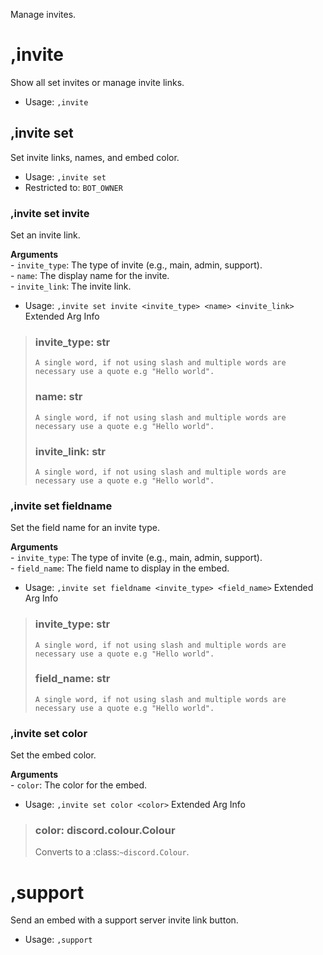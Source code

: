 Manage invites.

# ,invite
Show all set invites or manage invite links.<br/>
 - Usage: `,invite`
## ,invite set
Set invite links, names, and embed color.<br/>
 - Usage: `,invite set`
 - Restricted to: `BOT_OWNER`
### ,invite set invite
Set an invite link.<br/>

**Arguments**<br/>
    - `invite_type`: The type of invite (e.g., main, admin, support).<br/>
    - `name`: The display name for the invite.<br/>
    - `invite_link`: The invite link.<br/>
 - Usage: `,invite set invite <invite_type> <name> <invite_link>`
Extended Arg Info
> ### invite_type: str
> ```
> A single word, if not using slash and multiple words are necessary use a quote e.g "Hello world".
> ```
> ### name: str
> ```
> A single word, if not using slash and multiple words are necessary use a quote e.g "Hello world".
> ```
> ### invite_link: str
> ```
> A single word, if not using slash and multiple words are necessary use a quote e.g "Hello world".
> ```
### ,invite set fieldname
Set the field name for an invite type.<br/>

**Arguments**<br/>
    - `invite_type`: The type of invite (e.g., main, admin, support).<br/>
    - `field_name`: The field name to display in the embed.<br/>
 - Usage: `,invite set fieldname <invite_type> <field_name>`
Extended Arg Info
> ### invite_type: str
> ```
> A single word, if not using slash and multiple words are necessary use a quote e.g "Hello world".
> ```
> ### field_name: str
> ```
> A single word, if not using slash and multiple words are necessary use a quote e.g "Hello world".
> ```
### ,invite set color
Set the embed color.<br/>

**Arguments**<br/>
    - `color`: The color for the embed.<br/>
 - Usage: `,invite set color <color>`
Extended Arg Info
> ### color: discord.colour.Colour
> Converts to a :class:`~discord.Colour`.
> 
>     
# ,support
Send an embed with a support server invite link button.<br/>
 - Usage: `,support`
